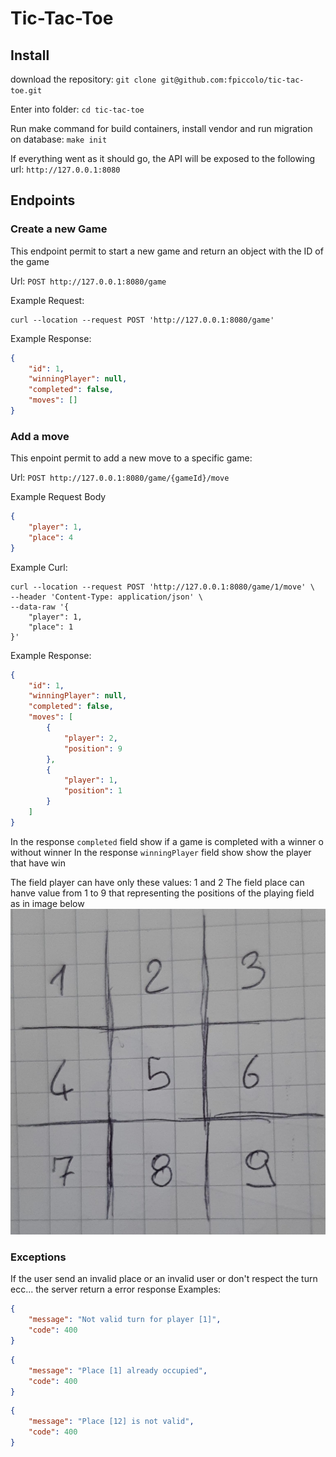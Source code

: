 # Tic-Tac-Toe
## Install
download the repository:
`git clone git@github.com:fpiccolo/tic-tac-toe.git`

Enter into folder:
`cd tic-tac-toe`

Run make command for build containers, install vendor and run migration on database:
`make init`

If everything went as it should go, the API will be exposed to the following url:
`http://127.0.0.1:8080`

## Endpoints
### Create a new Game
This endpoint permit to start a new game and return an object with the ID of the game

Url:
`POST http://127.0.0.1:8080/game`

Example Request:
```
curl --location --request POST 'http://127.0.0.1:8080/game'
```

Example Response:
```json
{
    "id": 1,
    "winningPlayer": null,
    "completed": false,
    "moves": []
}
```
### Add a move
This enpoint permit to add a new move to a specific game:

Url:
`POST http://127.0.0.1:8080/game/{gameId}/move`

Example Request Body
```json
{
    "player": 1,
    "place": 4
}
```
Example Curl:
```
curl --location --request POST 'http://127.0.0.1:8080/game/1/move' \
--header 'Content-Type: application/json' \
--data-raw '{
    "player": 1,
    "place": 1
}'
```

Example Response:
```json
{
    "id": 1,
    "winningPlayer": null,
    "completed": false,
    "moves": [
        {
            "player": 2,
            "position": 9
        },
        {
            "player": 1,
            "position": 1
        }
    ]
}
```

In the response `completed` field show if a game is completed with a winner o without winner
In the response `winningPlayer` field show show the player that have win

The field player can have only these values: 1 and 2
The field place can hanve value from 1 to 9 that representing the positions of the playing field as in image below
![alt text](tic-tac-toe-place.jpeg)

### Exceptions
If the user send an invalid place or an invalid user or don't respect the turn ecc... the server return a error response
Examples:
```json
{
    "message": "Not valid turn for player [1]",
    "code": 400
}
```
```json
{
    "message": "Place [1] already occupied",
    "code": 400
}
```
```json
{
    "message": "Place [12] is not valid",
    "code": 400
}
```
